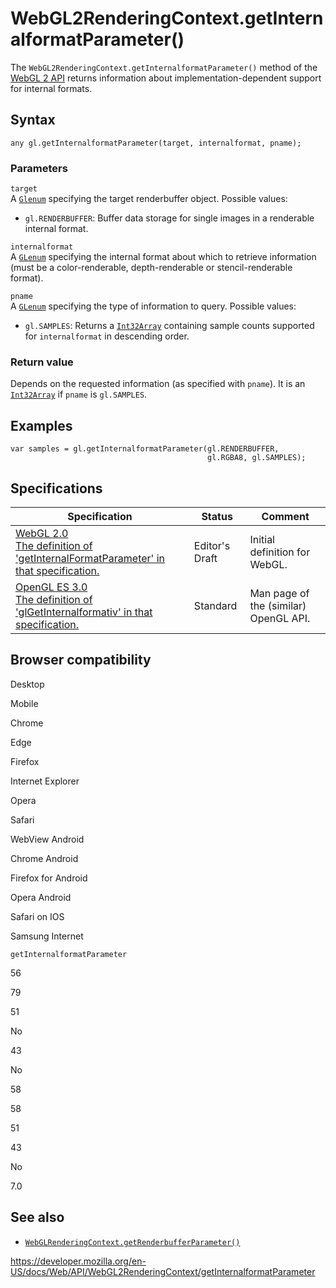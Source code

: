 WebGL2RenderingContext.getInternalformatParameter()
===================================================

The `WebGL2RenderingContext.getInternalformatParameter()` method of the [WebGL 2 API](../webgl_api) returns information about implementation-dependent support for internal formats.

Syntax
------

    any gl.getInternalformatParameter(target, internalformat, pname);

### Parameters

`target`  
A [`Glenum`](../webgl_api/types) specifying the target renderbuffer object. Possible values:

-   `gl.RENDERBUFFER`: Buffer data storage for single images in a renderable internal format.

`internalformat`  
A [`GLenum`](../webgl_api/types) specifying the internal format about which to retrieve information (must be a color-renderable, depth-renderable or stencil-renderable format).

`pname`  
A [`GLenum`](../webgl_api/types) specifying the type of information to query. Possible values:

-   `gl.SAMPLES`: Returns a [`Int32Array`](https://developer.mozilla.org/en-US/docs/Web/JavaScript/Reference/Global_Objects/Int32Array) containing sample counts supported for `internalformat` in descending order.

### Return value

Depends on the requested information (as specified with `pname`). It is an [`Int32Array`](https://developer.mozilla.org/en-US/docs/Web/JavaScript/Reference/Global_Objects/Int32Array) if `pname` is `gl.SAMPLES`.

Examples
--------

    var samples = gl.getInternalformatParameter(gl.RENDERBUFFER,
                                                gl.RGBA8, gl.SAMPLES);

Specifications
--------------

<table><thead><tr class="header"><th>Specification</th><th>Status</th><th>Comment</th></tr></thead><tbody><tr class="odd"><td><a href="https://www.khronos.org/registry/webgl/specs/latest/2.0/#3.7.5">WebGL 2.0<br />
<span class="small">The definition of 'getInternalFormatParameter' in that specification.</span></a></td><td><span class="spec-ed">Editor's Draft</span></td><td>Initial definition for WebGL.</td></tr><tr class="even"><td><a href="https://www.khronos.org/opengles/sdk/docs/man3/html/glGetInternalformativ.xhtml">OpenGL ES 3.0<br />
<span class="small">The definition of 'glGetInternalformativ' in that specification.</span></a></td><td><span class="spec-standard">Standard</span></td><td>Man page of the (similar) OpenGL API.</td></tr></tbody></table>

Browser compatibility
---------------------

Desktop

Mobile

Chrome

Edge

Firefox

Internet Explorer

Opera

Safari

WebView Android

Chrome Android

Firefox for Android

Opera Android

Safari on IOS

Samsung Internet

`getInternalformatParameter`

56

79

51

No

43

No

58

58

51

43

No

7.0

See also
--------

-   [`WebGLRenderingContext.getRenderbufferParameter()`](../webglrenderingcontext/getrenderbufferparameter)

<a href="https://developer.mozilla.org/en-US/docs/Web/API/WebGL2RenderingContext/getInternalformatParameter" class="_attribution-link">https://developer.mozilla.org/en-US/docs/Web/API/WebGL2RenderingContext/getInternalformatParameter</a>
